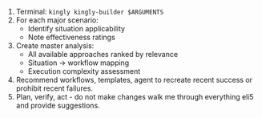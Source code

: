 1. Terminal: `kingly kingly-builder $ARGUMENTS`
2. For each major scenario:
   - Identify situation applicability
   - Note effectiveness ratings
3. Create master analysis:
   - All available approaches ranked by relevance
   - Situation → workflow mapping
   - Execution complexity assessment
4. Recommend workflows, templates, agent to recreate recent success or prohibit recent failures.
5. Plan, verify, act - do not make changes walk me through everything eli5 and provide suggestions.